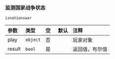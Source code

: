 ### 监测国家战争状态
`isnationswar`

| 参数   | 类型     | 空   | 默认 | 注释           |
| :----- | :------- | :--- | :--- | :------------- |
| play   | `object` | 否   |      | 玩家对象       |
| result | `bool`   | 是   |      | 返回值，布尔值 |

